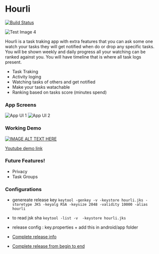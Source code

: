 # Hourli

[![Build Status](https://travis-ci.org/joemccann/dillinger.svg?branch=master)](https://travis-ci.org/joemccann/dillinger)

![Test Image 4](https://i.ibb.co/ZzpGmyg/the-Creative-Process.png)

Hourli is a task traking app with extra features that you can ask some one watch your tasks they will get notified when do or drop any specific tasks. You will be shown weekly and daily progress all your watching can be ranked against you. You will have timeline that is where all task logs present.

  - Task Traking
  - Activity loging
  - Watching tasks of others and get notified
  - Make your tasks watachable
  - Ranking based on tasks score (minutes spend)

### App Screens
![App UI 1](https://i.ibb.co/XV1xmsw/11.png)
![App UI 2](https://i.ibb.co/Vx0KRb9/12.png)

### Working Demo
[![IMAGE ALT TEXT HERE](https://img.youtube.com/vi/SmCEMnMEQd4/0.jpg)](https://www.youtube.com/watch?v=SmCEMnMEQd4)

[Youtube demo link](https://youtu.be/SmCEMnMEQd4)


### Future Features!
  - Privacy
  - Task Groups



### Configurations
- genereate release key
```keytool -genkey -v -keystore hourli.jks -storetype JKS -keyalg RSA -keysize 2048 -validity 10000 -alias hourli```

- to read jsk sha
```keytool -list -v  -keystore hourli.jks```
- release config : key.properties + add this in android/app folder 
- [Complete release info](https://flutter.dev/docs/deployment/android)
- [Complete release from begin to end](https://dzone.com/articles/keytool-commandutility-to-generate-a-keystorecerti)

